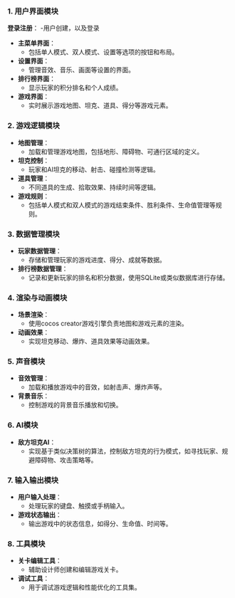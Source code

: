 ﻿### 1. 用户界面模块
**登录注册**：
  -用户创建，以及登录
-   **主菜单界面**：
    -   包括单人模式、双人模式、设置等选项的按钮和布局。
-   **设置界面**：
    -   管理音效、音乐、画面等设置的界面。
-   **排行榜界面**：
    -   显示玩家的积分排名和个人成绩。
-   **游戏界面**：
    -   实时展示游戏地图、坦克、道具、得分等游戏元素。

### 2. 游戏逻辑模块

-   **地图管理**：
    -   加载和管理游戏地图，包括地形、障碍物、可通行区域的定义。
-   **坦克控制**：
    -   玩家和AI坦克的移动、射击、碰撞检测等逻辑。
-   **道具管理**：
    -   不同道具的生成、拾取效果、持续时间等逻辑。
-   **游戏规则**：
    -   包括单人模式和双人模式的游戏结束条件、胜利条件、生命值管理等规则。

### 3. 数据管理模块

-   **玩家数据管理**：
    -   存储和管理玩家的游戏进度、得分、成就等数据。
-   **排行榜数据管理**：
    -   记录和更新玩家的排名和积分数据，使用SQLite或类似数据库进行存储。

### 4. 渲染与动画模块

-   **场景渲染**：
    -   使用cocos creator游戏引擎负责地图和游戏元素的渲染。
-   **动画效果**：
    -   实现坦克移动、爆炸、道具效果等动画效果。

### 5. 声音模块

-   **音效管理**：
    -   加载和播放游戏中的音效，如射击声、爆炸声等。
-   **背景音乐**：
    -   控制游戏的背景音乐播放和切换。

### 6. AI模块

-   **敌方坦克AI**：
    -   实现基于类似决策树的算法，控制敌方坦克的行为模式，如寻找玩家、规避障碍物、攻击策略等。

### 7. 输入输出模块

-   **用户输入处理**：
    -   处理玩家的键盘、触摸或手柄输入。
-   **游戏状态输出**：
    -   输出游戏中的状态信息，如得分、生命值、时间等。

### 8. 工具模块

-   **关卡编辑工具**：
    -   辅助设计师创建和编辑游戏关卡。
-   **调试工具**：
    -   用于调试游戏逻辑和性能优化的工具集。
